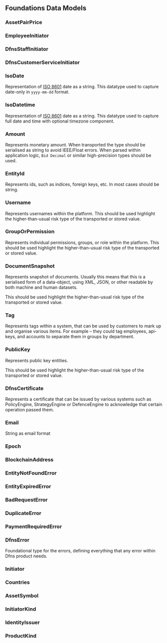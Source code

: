 
## Foundations Data Models   


### AssetPairPrice
 
    

### EmployeeInitiator
 
    

### DfnsStaffInitiator
 
    

### DfnsCustomerServiceInitiator
 
    

### IsoDate
Representation of [ISO 8601](https://en.wikipedia.org/wiki/ISO_8601) date as a string. This datatype used to capture date-only in `yyyy-mm-dd` format. 
    

### IsoDatetime
Representation of [ISO 8601](https://en.wikipedia.org/wiki/ISO_8601) date as a string. This datatype used to capture full date and time with optional timezone component. 
    

### Amount
Represents monetary amount. When transported  the type should be serialised as string to avoid IEEE/Float errors. When parsed within application logic, `Bid Decimal` or similar high-precision types should be used. 
    

### EntityId
Represents ids, such as indices, foreign keys, etc. In most cases should be string. 
    

### Username
Represents usernames within the platform. This should be used highlight the higher-than-usual risk type of the transported or stored value. 
    

### GroupOrPermission
Represents individual permissions, groups, or role within the platform. This should be used highlight the higher-than-usual risk type of the transported or stored value. 
    

### DocumentSnapshot
Represents snapshot of documents. Usually this means that this is a serialised form of a data-object, using XML, JSON, or other readable by both machine and human datasets.

This should be used highlight the higher-than-usual risk type of the transported or stored value.
 
    

### Tag
Represents tags within a system, that can be used by customers to mark up and organise various items. For example – they could tag employees, api-keys, and accounts to separate them in groups by department. 
    

### PublicKey
Represents public key entities.

This should be used highlight the higher-than-usual risk type of the transported or stored value.
 
    

### DfnsCertificate
Represents a certificate that can be issued by various systems such as PolicyEngine, StrategyEngine or DefenceEngine to acknowledge that certain operation passed them.
 
    

### Email
String as email format 
    

### Epoch
 
    

### BlockchainAddress
 
    

### EntityNotFoundError
 
    

### EntityExpiredError
 
    

### BadRequestError
 
    

### DuplicateError
 
    

### PaymentRequiredError
 
    

### DfnsError
Foundational type for the errors, defining everything that any error within Dfns product needs. 
    

### Initiator
 
    

### Countries
 
    

### AssetSymbol
 
    

### InitiatorKind
 
    

### IdentityIssuer
 
    

### ProductKind
 
    

